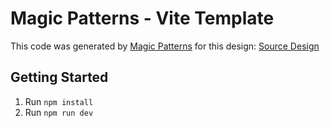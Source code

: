 # Magic Patterns - Vite Template

This code was generated by [Magic Patterns](https://magicpatterns.com) for this design: [Source Design](https://magicpatterns.com/c/p5y7rzvbfetq9lgr1cwnhg)

## Getting Started

1. Run `npm install`
2. Run `npm run dev`
